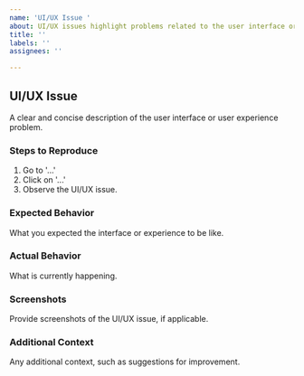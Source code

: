 ```yaml
---
name: 'UI/UX Issue '
about: UI/UX issues highlight problems related to the user interface or experience.
title: ''
labels: ''
assignees: ''

---
```


## UI/UX Issue
A clear and concise description of the user interface or user experience problem.

### Steps to Reproduce
1. Go to '...'
2. Click on '...'
3. Observe the UI/UX issue.

### Expected Behavior
What you expected the interface or experience to be like.

### Actual Behavior
What is currently happening.

### Screenshots
Provide screenshots of the UI/UX issue, if applicable.

### Additional Context
Any additional context, such as suggestions for improvement.
